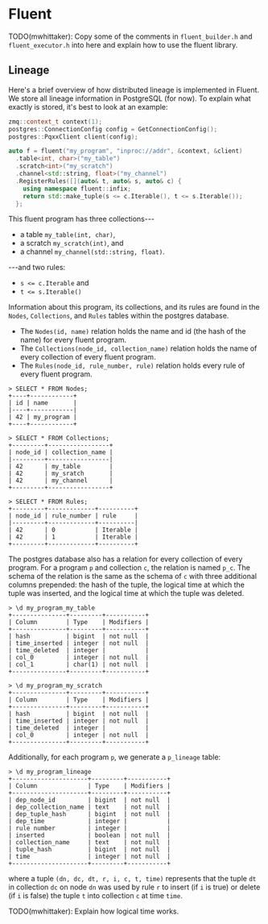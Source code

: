 # Fluent
TODO(mwhittaker): Copy some of the comments in `fluent_builder.h` and
`fluent_executor.h` into here and explain how to use the fluent library.

## Lineage
Here's a brief overview of how distributed lineage is implemented in Fluent.
We store all lineage information in PostgreSQL (for now). To explain what
exactly is stored, it's best to look at an example:

```c++
zmq::context_t context(1);
postgres::ConnectionConfig config = GetConnectionConfig();
postgres::PqxxClient client(config);

auto f = fluent("my_program", "inproc://addr", &context, &client)
  .table<int, char>("my_table")
  .scratch<int>("my_scratch")
  .channel<std::string, float>("my_channel")
  .RegisterRules([](auto& t, auto& s, auto& c) {
    using namespace fluent::infix;
    return std::make_tuple(s <= c.Iterable(), t <= s.Iterable());
  };
```

This fluent program has three collections---

- a table `my_table(int, char)`,
- a scratch `my_scratch(int)`, and
- a channel `my_channel(std::string, float)`.

---and two rules:

- `s <= c.Iterable` and
- `t <= s.Iterable()`

Information about this program, its collections, and its rules are found in the
`Nodes`, `Collections`, and `Rules` tables within the postgres database.

- The `Nodes(id, name)` relation holds the name and id (the hash of the name)
  for every fluent program.
- The `Collections(node_id, collection_name)` relation holds the name of every
  collection of every fluent program.
- The `Rules(node_id, rule_number, rule)` relation holds every rule of every
  fluent program.

```
> SELECT * FROM Nodes;
+----+------------+
| id | name       |
|----+------------|
| 42 | my_program |
+----+------------+

> SELECT * FROM Collections;
+---------+-----------------+
| node_id | collection_name |
|---------+-----------------|
| 42      | my_table        |
| 42      | my_sratch       |
| 42      | my_channel      |
+---------+-----------------+

> SELECT * FROM Rules;
+---------+-------------+----------+
| node_id | rule_number | rule     |
|---------+-------------+----------|
| 42      | 0           | Iterable |
| 42      | 1           | Iterable |
+---------+-------------+----------+
```

The postgres database also has a relation for every collection of every
program. For a program `p` and collection `c`, the relation is named `p_c`. The
schema of the relation is the same as the schema of `c` with three additional
columns prepended: the hash of the tuple, the logical time at which the tuple
was inserted, and the logical time at which the tuple was deleted.

```
> \d my_program_my_table
+---------------+---------+-----------+
| Column        | Type    | Modifiers |
+---------------+---------+-----------+
| hash          | bigint  | not null  |
| time_inserted | integer | not null  |
| time_deleted  | integer |           |
| col_0         | integer | not null  |
| col_1         | char(1) | not null  |
+---------------+---------+-----------+

> \d my_program_my_scratch
+---------------+---------+-----------+
| Column        | Type    | Modifiers |
+---------------+---------+-----------+
| hash          | bigint  | not null  |
| time_inserted | integer | not null  |
| time_deleted  | integer |           |
| col_0         | integer | not null  |
+---------------+---------+-----------+
```

Additionally, for each program `p`, we generate a `p_lineage` table:

```
> \d my_program_lineage
+---------------------+---------+-----------+
| Column              | Type    | Modifiers |
+---------------------+---------+-----------+
| dep_node_id         | bigint  | not null  |
| dep_collection_name | text    | not null  |
| dep_tuple_hash      | bigint  | not null  |
| dep_time            | integer |           |
| rule number         | integer |           |
| inserted            | boolean | not null  |
| collection_name     | text    | not null  |
| tuple_hash          | bigint  | not null  |
| time                | integer | not null  |
+---------------------+---------+-----------+
```

where a tuple `(dn, dc, dt, r, i, c, t, time)` represents that the tuple `dt`
in collection `dc` on node `dn` was used by rule `r` to insert (if `i` is true)
or delete (if `i` is false) the tuple `t` into collection `c` at time `time`.

TODO(mwhittaker): Explain how logical time works.
